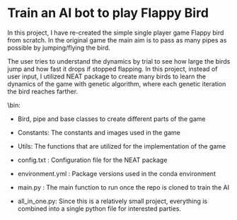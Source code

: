 # Train an AI bot to play Flappy Bird

In this project, I have re-created the simple single player game Flappy bird from scratch. In the original game the main aim is to pass as many pipes as possible by jumping/flying the bird. 

The user tries to understand the dynamics by trial to see how large the birds jump and how fast it drops if stopped flapping. In this project, instead of user input, I utilized NEAT package to create many birds to learn the dynamics of the game with genetic algorithm, where each genetic iteration the bird reaches farther. 

\bin:
- Bird, pipe and base classes to create different parts of the game
- Constants: The constants and images used in the game
- Utils: The functions that are utilized for the implementation of the game

- config.txt : Configuration file for the NEAT package
- environment.yml : Package versions used in the conda environment
- main.py : The main function to run once the repo is cloned to train the AI
- all_in_one.py: Since this is a relatively small project, everything is combined into a single python file for interested parties. 
